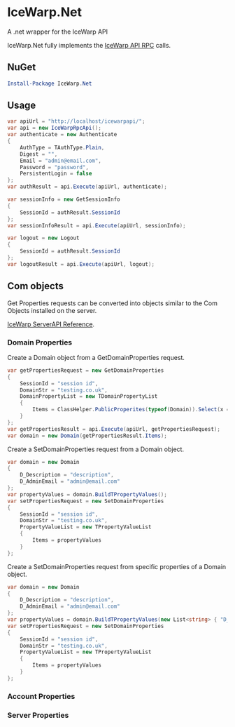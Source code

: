 # IceWarp.Net
A .net wrapper for the IceWarp API

IceWarp.Net fully implements the [IceWarp API RPC](https://www.icewarp.co.uk/api/) calls.

## NuGet

```Powershell
Install-Package IceWarp.Net
```

## Usage
```cs
var apiUrl = "http://localhost/icewarpapi/";
var api = new IceWarpRpcApi();
var authenticate = new Authenticate
{
	AuthType = TAuthType.Plain,
	Digest = "",
	Email = "admin@email.com",
	Password = "password",
	PersistentLogin = false
};
var authResult = api.Execute(apiUrl, authenticate);

var sessionInfo = new GetSessionInfo
{
	SessionId = authResult.SessionId
};
var sessionInfoResult = api.Execute(apiUrl, sessionInfo);

var logout = new Logout
{
	SessionId = authResult.SessionId
};
var logoutResult = api.Execute(apiUrl, logout);
```
## Com objects

Get Properties requests can be converted into objects similar to the Com Objects installed on the server.

[IceWarp ServerAPI Reference](http://dl.icewarp.com/documentation/server/API/V%2011%20IceWarp%20Server%20API%20Reference.pdf).

### Domain Properties

Create a Domain object from a GetDomainProperties request.

```cs
var getPropertiesRequest = new GetDomainProperties
{
	SessionId = "session id",
	DomainStr = "testing.co.uk",
	DomainPropertyList = new TDomainPropertyList
	{
		Items = ClassHelper.PublicProperites(typeof(Domain)).Select(x => x.Name).ToList()
	}
};
var getPropertiesResult = api.Execute(apiUrl, getPropertiesRequest);
var domain = new Domain(getPropertiesResult.Items);
```

Create a SetDomainProperties request from a Domain object.

```cs
var domain = new Domain
{
	D_Description = "description",
	D_AdminEmail = "admin@email.com"
};
var propertyValues = domain.BuildTPropertyValues();
var setPropertiesRequest = new SetDomainProperties
{
	SessionId = "session id",
	DomainStr = "testing.co.uk",
	PropertyValueList = new TPropertyValueList
	{
		Items = propertyValues
	}
};
```

Create a SetDomainProperties request from specific properties of a Domain object.

```cs
var domain = new Domain
{
	D_Description = "description",
	D_AdminEmail = "admin@email.com"
};
var propertyValues = domain.BuildTPropertyValues(new List<string> { "D_Description" });
var setPropertiesRequest = new SetDomainProperties
{
	SessionId = "session id",
	DomainStr = "testing.co.uk",
	PropertyValueList = new TPropertyValueList
	{
		Items = propertyValues
	}
};
```

### Account Properties

### Server Properties
